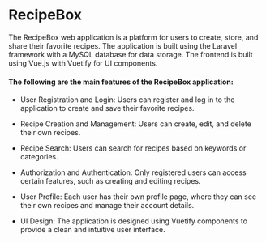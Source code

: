 # RecipeBox

The RecipeBox web application is a platform for users to create, store, and share their favorite recipes. The
application is built using the Laravel framework with a MySQL database for data storage. The frontend is built using
Vue.js with Vuetify for UI components.

#### The following are the main features of the RecipeBox application:

- User Registration and Login: Users can register and log in to the application to create and save their favorite
  recipes.

- Recipe Creation and Management: Users can create, edit, and delete their own recipes.

- Recipe Search: Users can search for recipes based on keywords or categories.

- Authorization and Authentication: Only registered users can access certain features, such as creating and editing
  recipes.

- User Profile: Each user has their own profile page, where they can see their own recipes and manage their account
  details.

- UI Design: The application is designed using Vuetify components to provide a clean and intuitive user interface.
